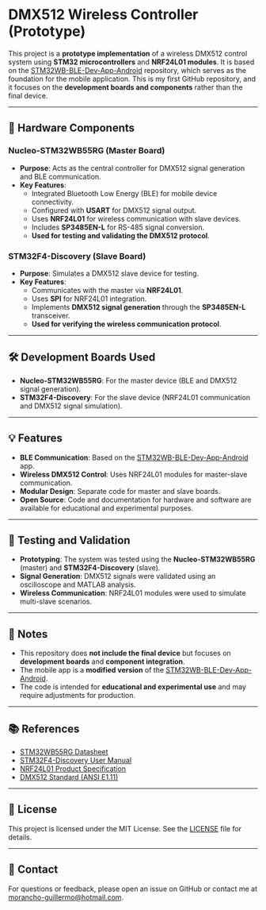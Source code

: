 # DMX512 Wireless Controller (Prototype)

This project is a **prototype implementation** of a wireless DMX512 control system using **STM32 microcontrollers** and **NRF24L01 modules**. It is based on the [STM32WB-BLE-Dev-App-Android](https://github.com/stm32-hotspot/STM32WB-BLE-Dev-App-Android ) repository, which serves as the foundation for the mobile application. This is my first GitHub repository, and it focuses on the **development boards and components** rather than the final device.

---

## 🧩 Hardware Components

### **Nucleo-STM32WB55RG (Master Board)**
- **Purpose**: Acts as the central controller for DMX512 signal generation and BLE communication.
- **Key Features**:
  - Integrated Bluetooth Low Energy (BLE) for mobile device connectivity.
  - Configured with **USART** for DMX512 signal output.
  - Uses **NRF24L01** for wireless communication with slave devices.
  - Includes **SP3485EN-L** for RS-485 signal conversion.
  - **Used for testing and validating the DMX512 protocol**.

### **STM32F4-Discovery (Slave Board)**
- **Purpose**: Simulates a DMX512 slave device for testing.
- **Key Features**:
  - Communicates with the master via **NRF24L01**.
  - Uses **SPI** for NRF24L01 integration.
  - Implements **DMX512 signal generation** through the **SP3485EN-L** transceiver.
  - **Used for verifying the wireless communication protocol**.

---

## 🛠️ Development Boards Used

- **Nucleo-STM32WB55RG**: For the master device (BLE and DMX512 signal generation).
- **STM32F4-Discovery**: For the slave device (NRF24L01 communication and DMX512 signal simulation).

---

## 💡 Features

- **BLE Communication**: Based on the [STM32WB-BLE-Dev-App-Android](https://github.com/stm32-hotspot/STM32WB-BLE-Dev-App-Android ) app.
- **Wireless DMX512 Control**: Uses NRF24L01 modules for master-slave communication.
- **Modular Design**: Separate code for master and slave boards.
- **Open Source**: Code and documentation for hardware and software are available for educational and experimental purposes.

---
## 🧪 Testing and Validation

- **Prototyping**: The system was tested using the **Nucleo-STM32WB55RG** (master) and **STM32F4-Discovery** (slave).
- **Signal Generation**: DMX512 signals were validated using an oscilloscope and MATLAB analysis.
- **Wireless Communication**: NRF24L01 modules were used to simulate multi-slave scenarios.

---

## 📌 Notes

- This repository does **not include the final device** but focuses on **development boards** and **component integration**.
- The mobile app is a **modified version** of the [STM32WB-BLE-Dev-App-Android](https://github.com/stm32-hotspot/STM32WB-BLE-Dev-App-Android ).
- The code is intended for **educational and experimental use** and may require adjustments for production.

---

## 📚 References

- [STM32WB55RG Datasheet](https://www.st.com/en/microcontrollers-microprocessors/stm32wb55rg.html )
- [STM32F4-Discovery User Manual](https://www.st.com/en/evaluation-tools/stm32f4discovery.html )
- [NRF24L01 Product Specification](https://cdn.sparkfun.com/datasheets/Wireless/Nordic/nRF24L01_Product_Specification_v2_0.pdf )
- [DMX512 Standard (ANSI E1.11)](https://tsp.esta.org/tsp/documents/docs/ANSI-ESTA_E1-11_2008R2018.pdf )

---

## 📝 License

This project is licensed under the MIT License. See the [LICENSE](LICENSE) file for details.

---

## 📢 Contact

For questions or feedback, please open an issue on GitHub or contact me at [morancho-guillermo@hotmail.com](mailto:morancho-guillermo@hotmail.com).
